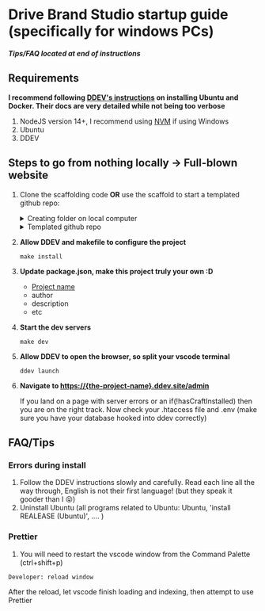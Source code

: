 
# Drive Brand Studio startup guide (specifically for windows PCs)

___Tips/FAQ located at end of instructions___


## Requirements
**I recommend following [DDEV's instructions](https://ddev.readthedocs.io/en/latest/users/install/ddev-installation/#wsl2-docker-desktop-install-script) on installing Ubuntu and Docker. Their docs are very detailed while not being too verbose**
1. NodeJS version 14+, I recommend using [NVM](https://github.com/nvm-sh/nvm) if using Windows
2. Ubuntu
3. DDEV

## Steps to go from nothing locally -> Full-blown website
1. Clone the scaffolding code **OR** use the scaffold to start a templated github repo:

   <details>
      <summary>Creating folder on local computer</summary>
      <p>
      SSH (preferred):
      
      ```shell
         git clone git@github.com:drivebrandstudio/Craft4-Scaffolding.git ./
      ```
   
      HTTPS:
   
      ```shell
      git clone https://github.com/drivebrandstudio/Craft4-Scaffolding.git ./
      ```
         
      then **Make sure you replace the OWNER/REPOSITORY in the next script with your github repo link**
   
      ```shell
      git remote set-url origin [https://github.com/OWNER/REPOSITORY.git]
      ```
      and make sure you're pointing to the correct spot with
   
      ```shell
      git remote -v
      ```
      </p>
   </details>
   
   <details>
      <summary>
         Templated github repo 
      </summary>
      <p>
         Create a github repo using the template and  clone that to your pc
      </p>
   </details>


1. **Allow DDEV and makefile to configure the project**
   ```shell
   make install
   ```

2. **Update package.json, make this project truly your own :D**

    - [Project name](https://docs.npmjs.com/cli/v9/configuring-npm/package-json#name)
    - author
    - description
    - etc

3. **Start the dev servers**
   ```shell
   make dev
   ```

4. **Allow DDEV to open the browser, so split your vscode terminal**
   ```shell
   ddev launch
   ```

5. **Navigate to <https://{the-project-name}.ddev.site/admin>**

   If you land on a page with server errors or an if(!hasCraftInstalled) then you are on the right track. Now check your .htaccess file and .env (make sure you have your database hooked into ddev correctly)

## FAQ/Tips
### Errors during install
1. Follow the DDEV instructions slowly and carefully. Read each line all the way through, English is not their first language! (but they speak it gooder than I 😝)
2. Uninstall Ubuntu (all programs related to Ubuntu: Ubuntu, 'install REALEASE (Ubuntu)', .... )
### Prettier
1. You will need to restart the vscode window from the Command Palette (ctrl+shift+p) 
```shell 
Developer: reload window
```
After the reload, let vscode finish loading and indexing, then attempt to use Prettier
